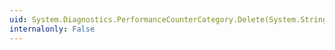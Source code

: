 ```yaml
---
uid: System.Diagnostics.PerformanceCounterCategory.Delete(System.String)
internalonly: False
---
```

